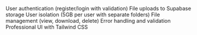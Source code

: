 User authentication (register/login with validation)
File uploads to Supabase storage
User isolation (5GB per user with separate folders)
File management (view, download, delete)
Error handling and validation
Professional UI with Tailwind CSS